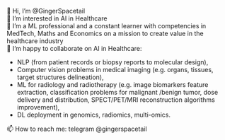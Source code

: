 👋 Hi, I’m @GingerSpacetail \
👀 I’m interested in AI in Healthcare \
🌱 I’m a ML professional and a constant learner with competencies in MedTech, Maths and Economics on a mission to create value in the healthcare industry \
💞️ I’m happy to collaborate on AI in Healthcare: 
- NLP (from patient records or biopsy reports to molecular design), 
- Computer vision problems in medical imaging (e.g. organs, tissues, target structures delineation), 
- ML for radiology and radiotherapy (e.g. image biomarkers feature extraction, classification problems for malignant /benign tumor, 
                                                  dose delivery and distribution,
                                                  SPECT/PET/MRI reconstruction algorithms improvement), 
 - DL deployment in genomics, radiomics, multi-omics. 
          
📫 How to reach me: telegram @gingerspacetail 

<!---
GingerSpacetail/GingerSpacetail is a ✨ special ✨ repository because its `README.md` (this file) appears on your GitHub profile.
You can click the Preview link to take a look at your changes.
--->
